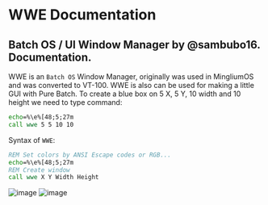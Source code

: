 # WWE Documentation
## Batch OS / UI Window Manager by @sambubo16. Documentation.
WWE is an `Batch OS` Window Manager, originally was used in MingliumOS and was converted to VT-100.
WWE is also can be used for making a little GUI with Pure Batch.
To create a blue box on 5 X, 5 Y, 10 width and 10 height we need to type command:

```bat
echo=%\e%[48;5;27m
call wwe 5 5 10 10
```

Syntax of `WWE`:

```bat
REM Set colors by ANSI Escape codes or RGB...
echo=%\e%[48;5;27m
REM Create window
call wwe X Y Width Height
```
![image](https://github.com/user-attachments/assets/a84082f9-9fae-4799-9ecd-3dd8de22a3c5)
![image](https://github.com/user-attachments/assets/27e272c6-5d61-4d25-b373-084d8e6708f6)

